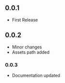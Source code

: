 ## 0.0.1

* First Release

## 0.0.2

* Minor changes
* Assets path added

### 0.0.3

* Documentation updated